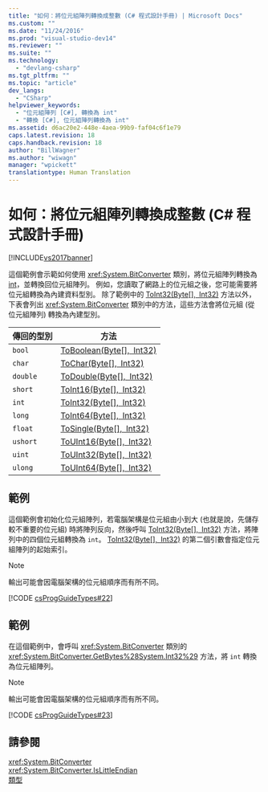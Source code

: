 ```yaml
---
title: "如何：將位元組陣列轉換成整數 (C# 程式設計手冊) | Microsoft Docs"
ms.custom: ""
ms.date: "11/24/2016"
ms.prod: "visual-studio-dev14"
ms.reviewer: ""
ms.suite: ""
ms.technology: 
  - "devlang-csharp"
ms.tgt_pltfrm: ""
ms.topic: "article"
dev_langs: 
  - "CSharp"
helpviewer_keywords: 
  - "位元組陣列 [C#], 轉換為 int"
  - "轉換 [C#], 位元組陣列轉換為 int"
ms.assetid: d6ac20e2-448e-4aea-99b9-faf04c6f1e79
caps.latest.revision: 18
caps.handback.revision: 18
author: "BillWagner"
ms.author: "wiwagn"
manager: "wpickett"
translationtype: Human Translation
---
```

# 如何：將位元組陣列轉換成整數 (C# 程式設計手冊)
[!INCLUDE[vs2017banner](../../../csharp/includes/vs2017banner.md)]

這個範例會示範如何使用 <xref:System.BitConverter> 類別，將位元組陣列轉換為 [int](../../../csharp/language-reference/keywords/int.md)，並轉換回位元組陣列。  例如，您讀取了網路上的位元組之後，您可能需要將位元組轉換為內建資料型別。  除了範例中的 [ToInt32\(Byte\[\], Int32\)](assetId:///M:System.BitConverter.ToInt32(System.Byte[],System.Int32)?qualifyHint=False&autoUpgrade=False) 方法以外，下表會列出 <xref:System.BitConverter> 類別中的方法，這些方法會將位元組 \(從位元組陣列\) 轉換為內建型別。  
  
|傳回的型別|方法|  
|-----------|--------|  
|`bool`|[ToBoolean\(Byte\[\], Int32\)](assetId:///M:System.BitConverter.ToBoolean(System.Byte[],System.Int32)?qualifyHint=False&autoUpgrade=False)|  
|`char`|[ToChar\(Byte\[\], Int32\)](assetId:///M:System.BitConverter.ToChar(System.Byte[],System.Int32)?qualifyHint=False&autoUpgrade=False)|  
|`double`|[ToDouble\(Byte\[\], Int32\)](assetId:///M:System.BitConverter.ToDouble(System.Byte[],System.Int32)?qualifyHint=False&autoUpgrade=False)|  
|`short`|[ToInt16\(Byte\[\], Int32\)](assetId:///M:System.BitConverter.ToInt16(System.Byte[],System.Int32)?qualifyHint=False&autoUpgrade=False)|  
|`int`|[ToInt32\(Byte\[\], Int32\)](assetId:///M:System.BitConverter.ToInt32(System.Byte[],System.Int32)?qualifyHint=False&autoUpgrade=False)|  
|`long`|[ToInt64\(Byte\[\], Int32\)](assetId:///M:System.BitConverter.ToInt64(System.Byte[],System.Int32)?qualifyHint=False&autoUpgrade=False)|  
|`float`|[ToSingle\(Byte\[\], Int32\)](assetId:///M:System.BitConverter.ToSingle(System.Byte[],System.Int32)?qualifyHint=False&autoUpgrade=False)|  
|`ushort`|[ToUInt16\(Byte\[\], Int32\)](assetId:///M:System.BitConverter.ToUInt16(System.Byte[],System.Int32)?qualifyHint=False&autoUpgrade=False)|  
|`uint`|[ToUInt32\(Byte\[\], Int32\)](assetId:///M:System.BitConverter.ToUInt32(System.Byte[],System.Int32)?qualifyHint=False&autoUpgrade=False)|  
|`ulong`|[ToUInt64\(Byte\[\], Int32\)](assetId:///M:System.BitConverter.ToUInt64(System.Byte[],System.Int32)?qualifyHint=False&autoUpgrade=False)|  
  
## 範例  
 這個範例會初始化位元組陣列，若電腦架構是位元組由小到大 \(也就是說，先儲存較不重要的位元組\) 時將陣列反向，然後呼叫 [ToInt32\(Byte\[\], Int32\)](assetId:///M:System.BitConverter.ToInt32(System.Byte[],System.Int32)?qualifyHint=False&autoUpgrade=False) 方法，將陣列中的四個位元組轉換為 `int`。  [ToInt32\(Byte\[\], Int32\)](assetId:///M:System.BitConverter.ToInt32(System.Byte[],System.Int32)?qualifyHint=False&autoUpgrade=False) 的第二個引數會指定位元組陣列的起始索引。  
  
> [!NOTE]
>  輸出可能會因電腦架構的位元組順序而有所不同。  
  
 [!CODE [csProgGuideTypes#22](../CodeSnippet/VS_Snippets_VBCSharp/CsProgGuideTypes#22)]  
  
## 範例  
 在這個範例中，會呼叫 <xref:System.BitConverter> 類別的 <xref:System.BitConverter.GetBytes%28System.Int32%29> 方法，將 `int` 轉換為位元組陣列。  
  
> [!NOTE]
>  輸出可能會因電腦架構的位元組順序而有所不同。  
  
 [!CODE [csProgGuideTypes#23](../CodeSnippet/VS_Snippets_VBCSharp/CsProgGuideTypes#23)]  
  
## 請參閱  
 <xref:System.BitConverter>   
 <xref:System.BitConverter.IsLittleEndian>   
 [類型](../../../csharp/programming-guide/types/index.md)